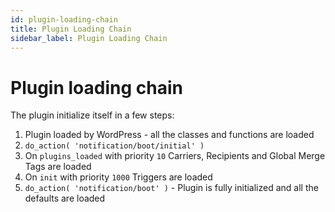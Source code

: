 ```yaml
---
id: plugin-loading-chain
title: Plugin Loading Chain
sidebar_label: Plugin Loading Chain
---
```


# Plugin loading chain

The plugin initialize itself in a few steps:

1. Plugin loaded by WordPress - all the classes and functions are loaded
2. `do_action( 'notification/boot/initial' )`
3. On `plugins_loaded` with priority `10` Carriers, Recipients and Global Merge Tags are loaded
4. On `init` with priority `1000` Triggers are loaded
5. `do_action( 'notification/boot' )` - Plugin is fully initialized and all the defaults are loaded



